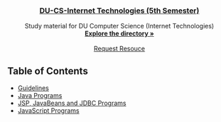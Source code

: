 <p align="center">
    <h3 align="center">  <a href="https://github.com/JasbirCodeSpace/IT-Programs">DU-CS-Internet Technologies (5th Semester) </a></h3>

  <p align="center">
    Study material for DU Computer Science (Internet Technologies)
    <br />
    <a href="https://github.com/JasbirCodeSpace/IT-Programs"><strong>Explore the directory »</strong></a>
    <br />
    <br />
    <a href="https://github.com/JasbirCodeSpace/IT-Programs/issues">Request Resouce</a>
  </p>
</p>

<!-- TABLE OF CONTENTS -->

## Table of Contents

- [Guidelines](https://github.com/JasbirCodeSpace/IT-Programs/blob/master/Internet%20Technologies%20Guidelines.pdf)
- [Java Programs](https://github.com/JasbirCodeSpace/IT-Programs/tree/master/Java%20Programs)
- [JSP, JavaBeans and JDBC Programs](https://github.com/JasbirCodeSpace/IT-Programs/tree/master/JSP%2C%20JavaBeans%2C%20JDBC%20Programs)
- [JavaScript Programs](https://github.com/JasbirCodeSpace/IT-Programs/tree/master/Javascript%20Programs)

